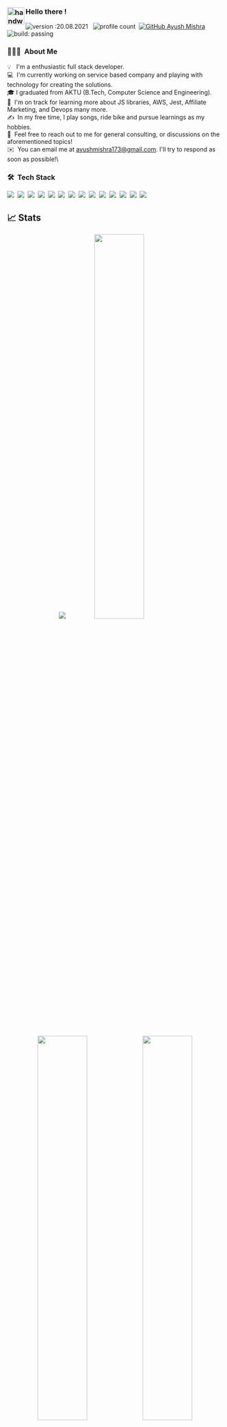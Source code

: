 <!-- ![](https://komarev.com/ghpvc/?username=ayushmi173&color=dc143c)
<!--
![Ayush's GitHub stats](https://github-readme-stats.vercel.app/api?username=ayushmi173&show_icons=true&theme=radical)

[![Top Langs](https://github-readme-stats.vercel.app/api/top-langs/?username=ayushmi173)](https://github.com/ayushmi173/github-readme-stats) -->

### <img alt="handwavegif" src="https://user-images.githubusercontent.com/39513876/112366216-8cfe7400-8cfe-11eb-8116-7d3dbae20e97.gif" width='40' align="left"/> Hello there !

![version :20.08.2021](https://img.shields.io/badge/version-20.08.2021-informational) &nbsp;
![profile count](https://komarev.com/ghpvc/?username=ayushmi173&color=red)&nbsp;
[![GitHub Ayush Mishra](https://img.shields.io/github/followers/ayushmi173?label=follow&style=social)](https://github.com/ayushmi173)&nbsp;
![build: passing](https://img.shields.io/badge/build-passing-success)

### 👨🏻‍💻 &nbsp;About Me

💡 &nbsp; I'm a enthusiastic full stack developer.\
💻 &nbsp;I'm currently working on service based company and playing with technology for creating the solutions.\
🎓&nbsp;I graduated from AKTU (B.Tech, Computer Science and Engineering).\
🌱 &nbsp;I'm on track for learning more about JS libraries, AWS, Jest, Affiliate Marketing, and Devops many more.\
✍️ &nbsp;In my free time, I play songs, ride bike and pursue learnings as my hobbies.\
💬 &nbsp;Feel free to reach out to me for general consulting, or discussions on the aforementioned topics!\
✉️ &nbsp;You can email me at ayushmishra173@gmail.com. I'll try to respond as soon as possible!\

<!-- 📄 &nbsp;You can check my [Resume](link) for more details about work experience. -->

### 🛠 &nbsp;Tech Stack

![](https://img.shields.io/badge/next.js-000000?style=for-the-badge&logo=nextdotjs&logoColor=white)&nbsp;
![](https://img.shields.io/badge/nestjs-E0234E?style=for-the-badge&logo=nestjs&logoColor=white)&nbsp;
![](https://img.shields.io/badge/Node.js-339933?style=for-the-badge&logo=nodedotjs&logoColor=white)&nbsp;
![](https://img.shields.io/badge/React-20232A?style=for-the-badge&logo=react&logoColor=61DAFB)&nbsp;
![](https://img.shields.io/badge/HTML5-E34F26?style=for-the-badge&logo=html5&logoColor=white)&nbsp;
![](https://img.shields.io/badge/CSS3-1572B6?style=for-the-badge&logo=css3&logoColor=white)&nbsp;
![](https://img.shields.io/badge/TypeScript-007ACC?style=for-the-badge&logo=typescript&logoColor=white)&nbsp;
![](https://img.shields.io/badge/Express.js-000000?style=for-the-badge&logo=express&logoColor=white)&nbsp;
![](https://img.shields.io/badge/Redux-593D88?style=for-the-badge&logo=redux&logoColor=white)&nbsp;
![](https://img.shields.io/badge/Tailwind_CSS-38B2AC?style=for-the-badge&logo=tailwind-css&logoColor=white)&nbsp;
![](https://img.shields.io/badge/JavaScript-323330?style=for-the-badge&logo=javascript&logoColor=F7DF1E)&nbsp;
![](https://img.shields.io/badge/MongoDB-4EA94B?style=for-the-badge&logo=mongodb&logoColor=white)&nbsp;
![](https://img.shields.io/badge/PostgreSQL-316192?style=for-the-badge&logo=postgresql&logoColor=white)&nbsp;
![](https://img.shields.io/badge/GitHub-100000?style=for-the-badge&logo=github&logoColor=white)&nbsp;

## 📈 Stats

<p align="center">
	<img src="https://activity-graph.herokuapp.com/graph?username=ayushmi173&bg_color=0f2d3d&color=1cadfb&line=1cadfb&point=1cadfb&area=true&hide_border=true">
  <img width="48%" src="https://github-readme-stats.vercel.app/api?username=ayushmi173&show_icons=true&theme=tokyonight" />
</br>
  <img width="48%" src="https://github-readme-stats.vercel.app/api?username=ayushmi17&show_icons=true&theme=tokyonight" />
  <img width="48%" src="https://github-readme-streak-stats.herokuapp.com/?user=ayushmi173&theme=tokyonight" />
 
 </p>
 
### 📫 &nbsp; How to reach me:

<a href="https://www.linkedin.com/in/ayush-mishra-466092119/"><img alt="LinkedIn" src="https://img.shields.io/badge/linkedin%20-%230077B5.svg?&style=flat&logo=linkedin&logoColor=white"/></a> &nbsp;
<a href="mailto:ayushmishra173@gmail.com"><img alt="Gmail" src="https://img.shields.io/badge/Gmail-D14836?style=flat&logo=gmail&logoColor=white" /></a> &nbsp;
<a href="https://www.instagram.com/ayush_mishra_knp/"><img src="https://img.shields.io/badge/-@ayush_mishra_knp_-E4405F?style=flat&logo=Instagram&logoColor=white"/></a> &nbsp;
